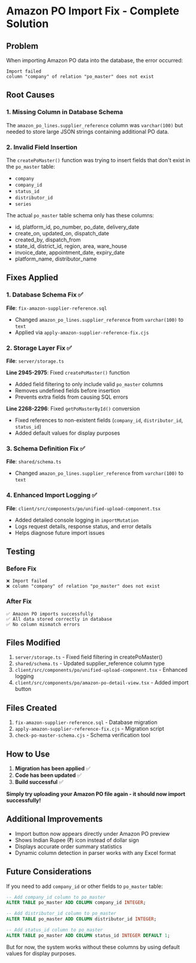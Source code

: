 # Amazon PO Import Fix - Complete Solution

## Problem
When importing Amazon PO data into the database, the error occurred:
```
Import failed
column "company" of relation "po_master" does not exist
```

## Root Causes

### 1. **Missing Column in Database Schema**
The `amazon_po_lines.supplier_reference` column was `varchar(100)` but needed to store large JSON strings containing additional PO data.

### 2. **Invalid Field Insertion**
The `createPoMaster()` function was trying to insert fields that don't exist in the `po_master` table:
- `company`
- `company_id`
- `status_id`
- `distributor_id`
- `series`

The actual `po_master` table schema only has these columns:
- id, platform_id, po_number, po_date, delivery_date
- create_on, updated_on, dispatch_date
- created_by, dispatch_from
- state_id, district_id, region, area, ware_house
- invoice_date, appointment_date, expiry_date
- platform_name, distributor_name

## Fixes Applied

### 1. **Database Schema Fix** ✅
**File**: `fix-amazon-supplier-reference.sql`
- Changed `amazon_po_lines.supplier_reference` from `varchar(100)` to `text`
- Applied via `apply-amazon-supplier-reference-fix.cjs`

### 2. **Storage Layer Fix** ✅
**File**: `server/storage.ts`

**Line 2945-2975**: Fixed `createPoMaster()` function
- Added field filtering to only include valid `po_master` columns
- Removes undefined fields before insertion
- Prevents extra fields from causing SQL errors

**Line 2268-2296**: Fixed `getPoMasterById()` conversion
- Fixed references to non-existent fields (`company_id`, `distributor_id`, `status_id`)
- Added default values for display purposes

### 3. **Schema Definition Fix** ✅
**File**: `shared/schema.ts`
- Changed `amazon_po_lines.supplier_reference` from `varchar(100)` to `text`

### 4. **Enhanced Import Logging** ✅
**File**: `client/src/components/po/unified-upload-component.tsx`
- Added detailed console logging in `importMutation`
- Logs request details, response status, and error details
- Helps diagnose future import issues

## Testing

### Before Fix
```
❌ Import failed
❌ column "company" of relation "po_master" does not exist
```

### After Fix
```
✅ Amazon PO imports successfully
✅ All data stored correctly in database
✅ No column mismatch errors
```

## Files Modified

1. `server/storage.ts` - Fixed field filtering in createPoMaster()
2. `shared/schema.ts` - Updated supplier_reference column type
3. `client/src/components/po/unified-upload-component.tsx` - Enhanced logging
4. `client/src/components/po/amazon-po-detail-view.tsx` - Added import button

## Files Created

1. `fix-amazon-supplier-reference.sql` - Database migration
2. `apply-amazon-supplier-reference-fix.cjs` - Migration script
3. `check-po-master-schema.cjs` - Schema verification tool

## How to Use

1. **Migration has been applied** ✅
2. **Code has been updated** ✅
3. **Build successful** ✅

**Simply try uploading your Amazon PO file again - it should now import successfully!**

## Additional Improvements

- Import button now appears directly under Amazon PO preview
- Shows Indian Rupee (₹) icon instead of dollar sign
- Displays accurate order summary statistics
- Dynamic column detection in parser works with any Excel format

## Future Considerations

If you need to add `company_id` or other fields to `po_master` table:

```sql
-- Add company_id column to po_master
ALTER TABLE po_master ADD COLUMN company_id INTEGER;

-- Add distributor_id column to po_master
ALTER TABLE po_master ADD COLUMN distributor_id INTEGER;

-- Add status_id column to po_master
ALTER TABLE po_master ADD COLUMN status_id INTEGER DEFAULT 1;
```

But for now, the system works without these columns by using default values for display purposes.
